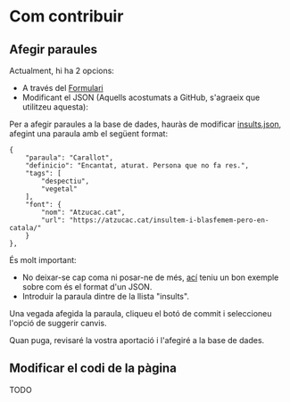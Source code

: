 # Com contribuir
## Afegir paraules
Actualment, hi ha 2 opcions:
- A través del [Formulari](https://docs.google.com/forms/d/e/1FAIpQLSfaUMh9FfrHljv75PoBfhMX-3EK5Fn8CoukRFBO5fl0eYxjlQ/viewform?usp=sf_link)
- Modificant el JSON (Aquells acostumats a GitHub, s'agraeix que utilitzeu aquesta):

Per a afegir paraules a la base de dades, hauràs de modificar [insults.json](insults.json), afegint una paraula amb el següent format:
```
{
    "paraula": "Carallot",
    "definicio": "Encantat, aturat. Persona que no fa res.",
    "tags": [
        "despectiu",
        "vegetal"
    ],
    "font": {
        "nom": "Atzucac.cat",
        "url": "https://atzucac.cat/insultem-i-blasfemem-pero-en-catala/"
    }
},
```
És molt important:
- No deixar-se cap coma ni posar-ne de més, [ací](https://docs.openstack.org/doc-contrib-guide/json-conv.html) teniu un bon exemple sobre com és el format d'un JSON.
- Introduir la paraula dintre de la llista "insults".

Una vegada afegida la paraula, cliqueu el botó de commit i seleccioneu l'opció de suggerir canvis.

Quan puga, revisaré la vostra aportació i l'afegiré a la base de dades.

## Modificar el codi de la pàgina
TODO
